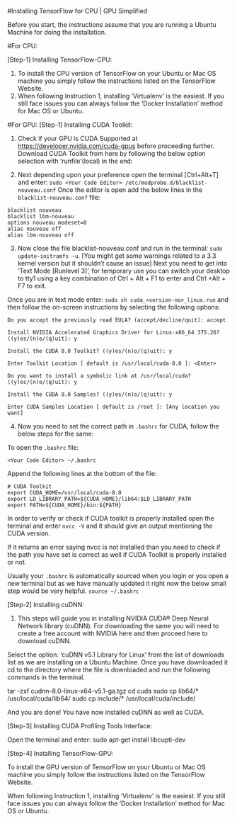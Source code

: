 #Installing TensorFlow for CPU | GPU Simplified



Before you start, the instructions assume that you are running a Ubuntu Machine for doing the installation.


#For CPU:

[Step-1] Installing TensorFlow-CPU:

1. To install the CPU version of TensorFlow on your Ubuntu or Mac OS machine you simply follow the instructions listed on the TensorFlow Website.
2. When following Instruction 1, installing ‘Virtualenv’ is the easiest. If you still face issues you can always follow the ‘Docker Installation’ method for Mac OS or Ubuntu.

#For GPU:
[Step-1] Installing CUDA Toolkit:

1. Check if your GPU is CUDA Supported at https://developer.nvidia.com/cuda-gpus before proceeding further.
Download CUDA Toolkit from here by following the below option selection with ‘runfile’(local) in the end:

2. Next depending upon your <editor> preference open the terminal [Ctrl+Alt+T] and enter: ```sudo <Your Code Editor> /etc/modprobe.d/blacklist-nouveau.conf```
Once the editor is open add the below lines in the ```blacklist-nouveau.conf``` file:
 ```
blacklist nouveau
blacklist lbm-nouveau
options nouveau modeset=0
alias nouveau off
alias lbm-nouveau off
 ```
3. Now close the file blacklist-nouveau.conf and run in the terminal:
```sudo update-initramfs -u```. [You might get some warnings related to a 3.3 kernel version but it shouldn’t cause an issue]
Next you need to get into ‘Text Mode [Runlevel 3]’, for temporary use you can switch your desktop to tty1 using a key combination of Ctrl + Alt + F1 to enter and Ctrl +Alt + F7 to exit.

Once you are in text mode enter: ```sudo sh cuda_<version-no>_linux.run``` and then follow the on-screen instructions by selecting the following options:
 ```
Do you accept the previously read EULA? (accept/decline/quit): accept

Install NVIDIA Accelerated Graphics Driver for Linux-x86_64 375.26?
((y)es/(n)o/(q)uit): y

Install the CUDA 8.0 Toolkit? ((y)es/(n)o/(q)uit): y

Enter Toolkit Location [ default is /usr/local/cuda-8.0 ]: <Enter>

Do you want to install a symbolic link at /usr/local/cuda? ((y)es/(n)o/(q)uit): y

Install the CUDA 8.0 Samples? ((y)es/(n)o/(q)uit): y

Enter CUDA Samples Location [ default is /root ]: [Any location you want]
 ```
4. Now you need to set the correct path in ```.bashrc``` for CUDA, follow the below steps for the same:

To open the ```.bashrc``` file:

```<Your Code Editor> ~/.bashrc```

Append the following lines at the bottom of the file:
 ```
# CUDA Toolkit
export CUDA_HOME=/usr/local/cuda-8.0
export LD_LIBRARY_PATH=${CUDA_HOME}/lib64:$LD_LIBRARY_PATH
export PATH=${CUDA_HOME}/bin:${PATH}
 ```
In order to verify or check if CUDA toolkit is properly installed open the terminal and enter ```nvcc -V``` and it should give an output mentioning the CUDA version.

If it returns an error saying nvcc is not installed than you need to check if the path you have set is correct as well if CUDA Toolkit is properly installed or not.

Usually your ```.bashrc``` is automatically sourced when you login or you open a new terminal but as we have manually updated it right now the below small step would be very helpful.
```source ~/.bashrc```

[Step-2] Installing cuDNN:
1. This steps will guide you in installing NVIDIA CUDA® Deep Neural Network library (cuDNN). For downloading the same you will need to create a free account with NVIDIA here and then proceed here to download cuDNN.

Select the option: ‘cuDNN v5.1 Library for Linux’ from the list of downloads list as we are installing on a Ubuntu Machine.
Once you have downloaded it cd to the directory where the file is downloaded and run the following commands in the terminal.

tar -zxf cudnn-8.0-linux-x64-v5.1-ga.tgz
cd cuda
sudo cp lib64/* /usr/local/cuda/lib64/
sudo cp include/* /usr/local/cuda/include/

And you are done! You have now installed cuDNN as well as CUDA.


[Step-3] Installing CUDA Profiling Tools Interface:

Open the terminal and enter: sudo apt-get install libcupti-dev

[Step-4] Installing TensorFlow-GPU:

To install the GPU version of TensorFlow on your Ubuntu or Mac OS machine you simply follow the instructions listed on the TensorFlow Website.

When following Instruction 1, installing ‘Virtualenv’ is the easiest. If you still face issues you can always follow the ‘Docker Installation’ method for Mac OS or Ubuntu.
